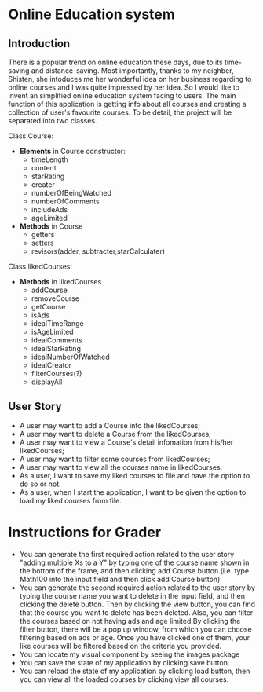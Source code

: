 # Online Education system
## Introduction
There is a popular trend on online education these days, due to its time-saving and distance-saving. Most importantly, thanks to my neighber, Shisten, she intoduces me her wonderful idea on her business regarding to online courses and I was quite impressed by her idea. So I would like to invent an simplified online education system facing to users. The main function of this application is getting info about all courses and creating a collection of user's favourite courses. To be detail, the project will be separated into two classes.

Class Course:
- **Elements** in Course constructor: 
    - timeLength
    - content
    - starRating
    - creater
    - numberOfBeingWatched
    - numberOfComments
    - includeAds
    - ageLimited
- **Methods** in Course 
    - getters
    - setters
    - revisors(adder, subtracter,starCalculater)


Class likedCourses:
- **Methods** in likedCourses
    - addCourse
    - removeCourse
    - getCourse
    - isAds
    - idealTimeRange
    - isAgeLimited
    - idealComments
    - idealStarRating
    - idealNumberOfWatched 
    - idealCreator
    - filterCourses(?)
    - displayAll

## User Story
- A user may want to add a Course into the likedCourses;
- A user may want to delete a Course from the likedCourses;
- A user may want to view a Course's detail infomation from his/her likedCourses;
- A user may want to filter some courses from likedCourses;
- A user may want to view all the courses name in likedCourses;
- As a user, I want to save my liked courses to file and have the option to do so or not.
- As a user, when I start the application, I want to be given the option to load my liked courses from file.



# Instructions for Grader

- You can generate the first required action related to the user story "adding multiple Xs to a Y" by typing one of the course name shown in the bottom of the frame, and then clicking add Course button.(i.e. type Math100 into the input field and then click add Course button)
- You can generate the second required action related to the user story by typing the course name you want to delete in the input field, and then clicking the delete button. Then by clicking the view button, you can find that the course you want to delete has been deleted. Also, you can filter the courses based on not having ads and age limited.By clicking the filter button, there will be a pop up window, from which you can choose filtering based on ads or age. Once you have clicked one of them, your like courses will be filtered based on the criteria you provided.
- You can locate my visual component by seeing the images package
- You can save the state of my application by clicking save button.
- You can reload the state of my application by clicking load button, then you can view all the loaded courses by clicking view all courses.


